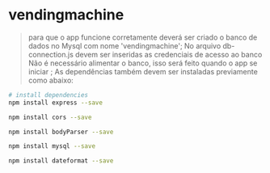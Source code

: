 # vendingmachine

> para que o app funcione corretamente deverá ser criado o banco de dados no Mysql com nome 'vendingmachine';
> No arquivo db-connection.js devem ser inseridas as credenciais de acesso ao banco
> Não é necessário alimentar o banco, isso será feito quando o app se iniciar ;
> As dependências também devem ser instaladas previamente como abaixo:

``` bash
# install dependencies
npm install express --save

npm install cors --save

npm install bodyParser --save

npm install mysql --save

npm install dateformat --save

```
